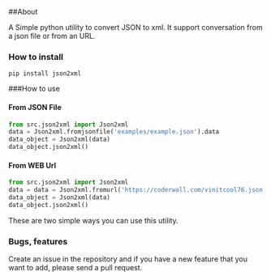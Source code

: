 ##About

A Simple python utility to convert JSON to xml. It support conversation
from a json file or from an URL.

### How to install

```
pip install json2xml
```

###How to use

#### From JSON File

```python
from src.json2xml import Json2xml
data = Json2xml.fromjsonfile('examples/example.json').data
data_object = Json2xml(data)
data_object.json2xml()
```

#### From WEB Url

```python
from src.json2xml import Json2xml
data = data = Json2xml.fromurl('https://coderwall.com/vinitcool76.json').data
data_object = Json2xml(data)
data_object.json2xml()
```

These are two simple ways you can use this utility.

### Bugs, features

Create an issue in the repository and if you have a new feature that you want to add, please send a pull request.
